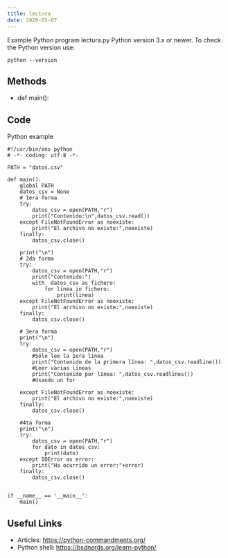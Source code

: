 ```yaml
---
title: lectura
date: 2020-05-07
---
```

Example Python program lectura.py
Python version 3.x or newer.
To check the Python version use:

    python --version


## Methods

* def main():

## Code

Python example

    #!/usr/bin/env python
    # -*- coding: utf-8 -*-
    
    PATH = "datos.csv"
    
    def main():
        global PATH
        datos_csv = None
        # 1era forma
        try:
            datos_csv = open(PATH,"r")
            print("Contenido:\n",datos_csv.read())
        except FileNotFoundError as noexiste:
            print("El archivo no existe:",noexiste)
        finally:
            datos_csv.close()
    
        print("\n")
        # 2da forma
        try:
            datos_csv = open(PATH,"r")
            print("Contenido:")
            with  datos_csv as fichero:
                for linea in fichero:
                    print(linea)
        except FileNotFoundError as noexiste:
            print("El archivo no existe:",noexiste)
        finally:
            datos_csv.close()
    
        # 3era forma
        print("\n")
        try:
            datos_csv = open(PATH,"r")
            #Sólo lee la 1era línea
            print("Contenido de la primera línea: ",datos_csv.readline())
            #Leer varias líneas
            print("Contenido por línea: ",datos_csv.readlines())
            #Usando un for
    
        except FileNotFoundError as noexiste:
            print("El archivo no existe:",noexiste)
        finally:
            datos_csv.close()
    
        #4ta forma
        print("\n")
        try:
            datos_csv = open(PATH,"r")
            for dato in datos_csv:
                print(dato)
        except IOError as error:
            print("Ha ocurrido un error:"+error)
        finally:
            datos_csv.close()
    
    
    if __name__ == '__main__':
        main()

## Useful Links

- Articles: https://python-commandments.org/
- Python shell: https://bsdnerds.org/learn-python/
